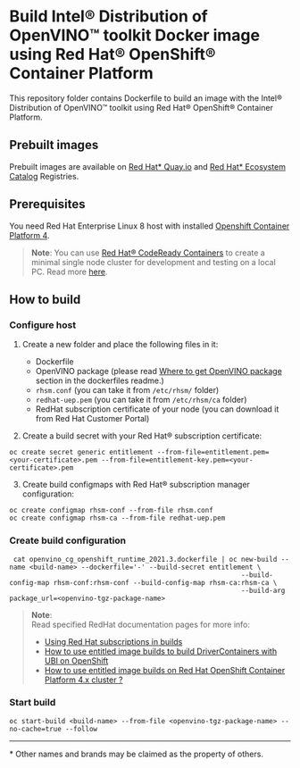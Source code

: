 # Build Intel® Distribution of OpenVINO™ toolkit Docker image using Red Hat® OpenShift® Container Platform 

This repository folder contains Dockerfile to build an image with the Intel® Distribution of OpenVINO™ toolkit using Red Hat® OpenShift® Container Platform.

## Prebuilt images

Prebuilt images are available on [Red Hat* Quay.io](https://quay.io/organization/openvino) and [Red Hat* Ecosystem Catalog](https://catalog.redhat.com/software/containers/intel/openvino-runtime/606ff4d7ecb5241699188fb3) Registries.

## Prerequisites

You need Red Hat Enterprise Linux 8 host with installed [Openshift Container Platform 4](https://docs.openshift.com/container-platform/4.6/welcome/index.html).  
>**Note**: 
> You can use [Red Hat® CodeReady Containers](https://cloud.redhat.com/openshift/create/local) to create a minimal single node cluster for development and testing on a local PC.
> Read more [here](https://access.redhat.com/documentation/en-us/red_hat_codeready_containers/1.23/).

## How to build

### Configure host
1. Create a new folder and place the following files in it:
    * Dockerfile
    * OpenVINO package (please read [Where to get OpenVINO package](../../README.md#where-to-get-openvino-package) section in the dockerfiles readme.)
    * `rhsm.conf` (you can take it from `/etc/rhsm/` folder)
    * `redhat-uep.pem` (you can take it from `/etc/rhsm/ca` folder)
    * RedHat subscription certificate of your node (you can download it from Red Hat Customer Portal)


2. Create a build secret with your Red Hat® subscription certificate:
```shell
oc create secret generic entitlement --from-file=entitlement.pem=<your-certificate>.pem --from-file=entitlement-key.pem=<your-certificate>.pem
```
3. Create build configmaps with Red Hat® subscription manager configuration:
```shell
oc create configmap rhsm-conf --from-file rhsm.conf
oc create configmap rhsm-ca --from-file redhat-uep.pem
```
### Create build configuration
```shell
 cat openvino_cg_openshift_runtime_2021.3.dockerfile | oc new-build --name <build-name> --dockerfile='-' --build-secret entitlement \
                                                          --build-config-map rhsm-conf:rhsm-conf --build-config-map rhsm-ca:rhsm-ca \
                                                          --build-arg package_url=<openvino-tgz-package-name>
```

>**Note**:  
> Read specified RedHat documentation pages for more info:
> * [Using Red Hat subscriptions in builds](https://docs.openshift.com/container-platform/4.6/builds/running-entitled-builds.html)
> * [How to use entitled image builds to build DriverContainers with UBI on OpenShift](https://www.openshift.com/blog/how-to-use-entitled-image-builds-to-build-drivercontainers-with-ubi-on-openshift)
> * [How to use entitled image builds on Red Hat OpenShift Container Platform 4.x cluster ?](https://access.redhat.com/solutions/4908771)

### Start build
```shell
oc start-build <build-name> --from-file <openvino-tgz-package-name> --no-cache=true --follow 
```
---
\* Other names and brands may be claimed as the property of others.
